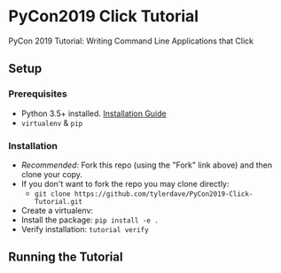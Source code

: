 PyCon2019 Click Tutorial
========================

PyCon 2019 Tutorial: Writing Command Line Applications that Click

## Setup

### Prerequisites

* Python 3.5+ installed. [Installation Guide](https://docs.python-guide.org/starting/installation/#python-3-installation-guides)
* `virtualenv` & `pip`

### Installation

* *Recommended:* Fork this repo (using the "Fork" link above) and then clone your copy.
* If you don't want to fork the repo you may clone directly:
  * `git clone https://github.com/tylerdave/PyCon2019-Click-Tutorial.git`
* Create a virtualenv: 
* Install the package: `pip install -e .`
* Verify installation: `tutorial verify`

## Running the Tutorial




